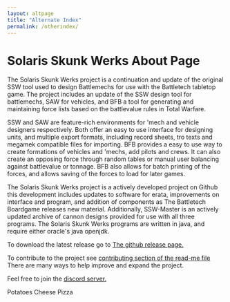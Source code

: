 ```yaml
---
layout: altpage
title: "Alternate Index"
permalink: /otherindex/
---
```


# Solaris Skunk Werks About Page

The Solaris Skunk Werks project is a continuation and update of the original SSW tool used to design Battlemechs for use with the Battletech tabletop game. The project includes an update of the SSW design tool for battlemechs, SAW for vehicles, and BFB a tool for generating and maintaining force lists based on the battlevalue rules in Total Warfare.

SSW and SAW are feature-rich environments for 'mech and vehicle designers respectively. Both offer an easy to use interface for designing units, and multiple export formats, including record sheets, tro texts and megamek compatible files for importing. BFB provides a easy to use way to create formations of vehicles and 'mechs, add pilots and crews. It can also create an opposing force through random tables or manual user balancing against battlevalue or tonnage. BFB also allows for batch printing of the forces, and allows saving of the forces to load for later games. 

The Solaris Skunk Werks project is a actively developed project on Github this development includes updates to software for erata, improvements on interface and program, and addition of components as The Battletech Boardgame releases new material. Additionally, SSW-Master is an actively updated archive of cannon designs provided for use with all three programs. The Solaris Skunk Werks programs are written in java, and require either oracle's java openjdk. 

To download the latest release go to [The github release page.](https://github.com/Solaris-Skunk-Werks/solarisskunkwerks/releases)

To contribute to the project see [contributing section of the read-me file](https://github.com/Solaris-Skunk-Werks/solarisskunkwerks/blob/master/README.md) There are many ways to help improve and expand the project.

Feel free to join the [discord server.](https://discordapp.com/invite/xc5pUWP)

Potatoes Cheese Pizza

